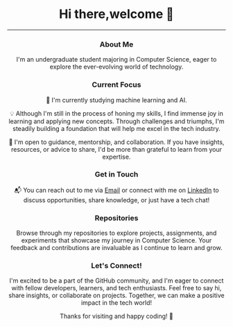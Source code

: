 <div align="center">
 
  <h1>Hi there,welcome 👋</h1>
  

---

### About Me

I'm an  undergraduate student majoring in Computer Science, eager to explore the ever-evolving world of technology. 

### Current Focus

🔭 I'm currently studying machine learning and AI.

💡 Although I'm still in the process of honing my skills, I find immense joy in learning and applying new concepts. Through challenges and triumphs, I'm steadily building a foundation that will help me excel in the tech industry.

🌱 I'm open to guidance, mentorship, and collaboration. If you have insights, resources, or advice to share, I'd be more than grateful to learn from your expertise.

### Get in Touch

📬 You can reach out to me via [Email](mailto:mmviixxiv@gmail.com) or connect with me on [LinkedIn]([https://www.linkedin.com/in/yourlinkedinprofile](https://www.linkedin.com/in/thadoe-hein-09814124b/)) to discuss opportunities, share knowledge, or just have a tech chat!

### Repositories

Browse through my repositories to explore projects, assignments, and experiments that showcase my journey in Computer Science. Your feedback and contributions are invaluable as I continue to learn and grow.

### Let's Connect!

I'm excited to be a part of the GitHub community, and I'm eager to connect with fellow developers, learners, and tech enthusiasts. Feel free to say hi, share insights, or collaborate on projects. Together, we can make a positive impact in the tech world!

<div align="center">
  <p>Thanks for visiting and happy coding! 🚀</p>
</div>
